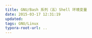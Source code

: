 ```yaml
---
title: GNU/Bash 系列（五）Shell 环境变量
date: 2015-03-17 12:31:19
updated:
tags: GNU/Linux
typora-root-url: ..
---
```

